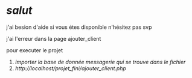 # *salut* 

j'ai besion d'aide si vous étes disponible n'hésitez pas svp 

j'ai l'erreur dans la page ajouter_client 

pour executer le projet 
1. *importer la base de donnée messagerie qui se trouve dans le fichier* 
2. *http://localhost/projet_fini/ajouter_client.php*


